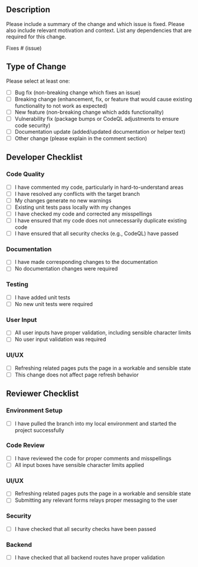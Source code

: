 ## Description

Please include a summary of the change and which issue is fixed. Please also include relevant motivation and context. List any dependencies that are required for this change.

Fixes # (issue)

## Type of Change

Please select at least one:

- [ ] Bug fix (non-breaking change which fixes an issue)
- [ ] Breaking change (enhancement, fix, or feature that would cause existing functionality to not work as expected)
- [ ] New feature (non-breaking change which adds functionality)
- [ ] Vulnerability fix (package bumps or CodeQL adjustments to ensure code security)
- [ ] Documentation update (added/updated documentation or helper text)
- [ ] Other change (please explain in the comment section)

## Developer Checklist

### Code Quality
- [ ] I have commented my code, particularly in hard-to-understand areas
- [ ] I have resolved any conflicts with the target branch
- [ ] My changes generate no new warnings
- [ ] Existing unit tests pass locally with my changes
- [ ] I have checked my code and corrected any misspellings
- [ ] I have ensured that my code does not unnecessarily duplicate existing code
- [ ] I have ensured that all security checks (e.g., CodeQL) have passed

### Documentation
- [ ] I have made corresponding changes to the documentation
- [ ] No documentation changes were required

### Testing
- [ ] I have added unit tests
- [ ] No new unit tests were required

### User Input
- [ ] All user inputs have proper validation, including sensible character limits
- [ ] No user input validation was required

### UI/UX
- [ ] Refreshing related pages puts the page in a workable and sensible state
- [ ] This change does not affect page refresh behavior

## Reviewer Checklist

### Environment Setup
- [ ] I have pulled the branch into my local environment and started the project successfully

### Code Review
- [ ] I have reviewed the code for proper comments and misspellings
- [ ] All input boxes have sensible character limits applied

### UI/UX
- [ ] Refreshing related pages puts the page in a workable and sensible state  
- [ ] Submitting any relevant forms relays proper messaging to the user

### Security
- [ ] I have checked that all security checks have been passed

### Backend
- [ ] I have checked that all backend routes have proper validation
